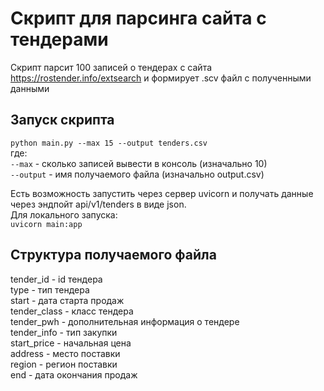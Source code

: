 # Скрипт для парсинга сайта с тендерами
Скрипт парсит 100 записей о тендерах с сайта https://rostender.info/extsearch и формирует .scv файл с полученными данными

## Запуск скрипта
`python main.py --max 15 --output tenders.csv`  
где:  
`--max` - сколько записей вывести в консоль (изначально 10)  
`--output` - имя получаемого файла (изначально output.csv)  

Есть возможность запустить через сервер uvicorn и получать данные через эндпойт api/v1/tenders в виде json.  
Для локального запуска:  
`uvicorn main:app`

## Структура получаемого файла
tender_id - id тендера  
type - тип тендера  
start - дата старта продаж  
tender_class - класс тендера  
tender_pwh - дополнительная информация о тендере  
tender_info - тип закупки  
start_price - начальная цена  
address - место поставки  
region - регион поставки  
end - дата окончания продаж  